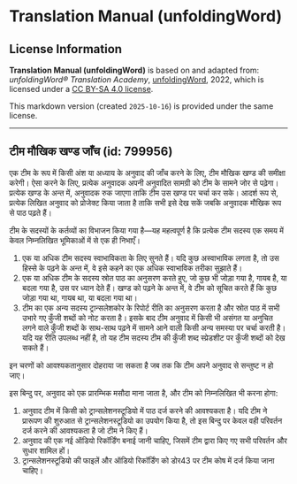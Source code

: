 # Translation Manual (unfoldingWord)

## License Information

**Translation Manual (unfoldingWord)** is based on and adapted from: _unfoldingWord® Translation Academy_, [unfoldingWord](https://unfoldingword.org/utw), 2022, which is licensed under a [CC BY-SA 4.0 license](https://creativecommons.org/licenses/by-sa/4.0/legalcode.en).

This markdown version (created `2025-10-16`) is provided under the same license.



--------------------------------

## टीम मौखिक खण्ड जाँच (id: 799956)

एक टीम के रूप में किसी अंश या अध्याय के अनुवाद की जाँच करने के लिए, टीम मौखिक खण्ड की समीक्षा करेगी। ऐसा करने के लिए, प्रत्येक अनुवादक अपनी अनुवादित सामग्री को टीम के सामने जोर से पढ़ेगा। प्रत्येक खण्ड के अन्त में, अनुवादक रुक जाएगा ताकि टीम उस खण्ड पर चर्चा कर सके। आदर्श रूप से, प्रत्येक लिखित अनुवाद को प्रोजेक्ट किया जाता है ताकि सभी इसे देख सकें जबकि अनुवादक मौखिक रूप से पाठ पढ़ते हैं।

टीम के सदस्यों के कर्तव्यों का विभाजन किया गया है—यह महत्वपूर्ण है कि प्रत्येक टीम सदस्य एक समय में केवल निम्नलिखित भूमिकाओं में से एक ही निभाएँ।

1. एक या अधिक टीम सदस्य स्वाभाविकता के लिए सुनते हैं। यदि कुछ अस्वाभाविक लगता है, तो उस हिस्से के पढ़ने के अन्त में, वे इसे कहने का एक अधिक स्वाभाविक तरीका सुझाते हैं।
2. एक या अधिक टीम के सदस्य स्रोत पाठ का अनुसरण करते हुए, जो कुछ भी जोड़ा गया है, गायब है, या बदला गया है, उस पर ध्यान देते हैं। खण्ड को पढ़ने के अन्त में, वे टीम को सूचित करते हैं कि कुछ जोड़ा गया था, गायब था, या बदला गया था।
3. टीम का एक अन्य सदस्य ट्रान्सलेशकोर के रिपोर्ट रीति का अनुसरण करता है और स्रोत पाठ में सभी उभारे गए कुँजी शब्दों को नोट करता है। इसके बाद टीम अनुवाद में किसी भी असंगत या अनुचित लगने वाले कुँजी शब्दों के साथ\-साथ पढ़ने में सामने आने वाली किसी अन्य समस्या पर चर्चा करती है। यदि यह रीति उपलब्ध नहीं है, तो यह टीम सदस्य टीम की कुँजी शब्द स्प्रेडशीट पर कुँजी शब्दों को देख सकते हैं।

इन चरणों को आवश्यकतानुसार दोहराया जा सकता है जब तक कि टीम अपने अनुवाद से सन्तुष्ट न हो जाए।

इस बिन्दु पर, अनुवाद को एक प्रारम्भिक मसौदा माना जाता है, और टीम को निम्नलिखित भी करना होगा:

1. अनुवाद टीम में किसी को ट्रान्सलेशनस्टूडियो में पाठ दर्ज करने की आवश्यकता है। यदि टीम ने प्रारूपण की शुरुआत से ट्रान्सलेशनस्टूडियो का उपयोग किया है, तो इस बिन्दु पर केवल वही परिवर्तन दर्ज करने की आवश्यकता है जो टीम ने किए हैं।
2. अनुवाद की एक नई ऑडियो रिकॉर्डिंग बनाई जानी चाहिए, जिसमें टीम द्वारा किए गए सभी परिवर्तन और सुधार शामिल हों।
3. ट्रान्सलेशनस्टूडियो की फाइलें और ऑडियो रिकॉर्डिंग को डोर43 पर टीम कोष में दर्ज किया जाना चाहिए।


